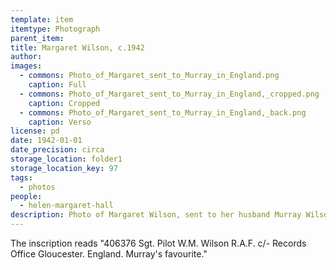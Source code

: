 ```yaml
---
template: item
itemtype: Photograph
parent_item: 
title: Margaret Wilson, c.1942
author: 
images:
  - commons: Photo_of_Margaret_sent_to_Murray_in_England.png
    caption: Full
  - commons: Photo_of_Margaret_sent_to_Murray_in_England,_cropped.png
    caption: Cropped
  - commons: Photo_of_Margaret_sent_to_Murray_in_England,_back.png
    caption: Verso
license: pd
date: 1942-01-01
date_precision: circa
storage_location: folder1
storage_location_key: 97
tags:
  - photos
people:
  - helen-margaret-hall
description: Photo of Margaret Wilson, sent to her husband Murray Wilson while he was stationed in England during the war.
---
```

The inscription reads "406376 Sgt. Pilot W.M. Wilson R.A.F. c/- Records Office Gloucester. England. Murray's favourite."
